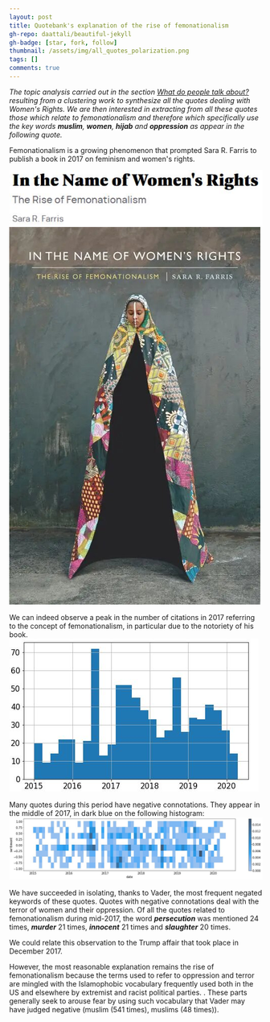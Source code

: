 ```yaml
---
layout: post
title: Quotebank's explanation of the rise of femonationalism
gh-repo: daattali/beautiful-jekyll
gh-badge: [star, fork, follow]
thumbnail: /assets/img/all_quotes_polarization.png 
tags: []
comments: true
---
```


_The topic analysis carried out in the section [What do people talk about?](https://unesmu.github.io/2021-12-12-RQ3/) resulting from a clustering work to synthesize all the quotes dealing with Women's Rights.
We are then interested in extracting from all these quotes those which relate to femonationalism and therefore which specifically use the key words **_muslim_**, **_women_**, **_hijab_** and **_oppression_** as appear in the following quote._

Femonationalism is a growing phenomenon that prompted Sara R. Farris to publish a book in 2017 on feminism and women's rights.

![femo_livre](https://raw.githubusercontent.com/unesmu/unesmu.github.io/master/assets/img/title_book.JPG)
![femo_livre](https://raw.githubusercontent.com/unesmu/unesmu.github.io/master/assets/img/in_the_name_book.jpg)

We can indeed observe a peak in the number of citations in 2017 referring to the concept of femonationalism, in particular due to the notoriety of his book.
![femo_timeline](https://raw.githubusercontent.com/unesmu/unesmu.github.io/master/assets/img/femo_timeline.JPG)

Many quotes during this period have negative connotations. They appear in the middle of 2017, in dark blue on the following histogram:
![femo_histplot](https://raw.githubusercontent.com/unesmu/unesmu.github.io/master/assets/img/femo_histplot.JPG)

We have succeeded in isolating, thanks to Vader, the most frequent negated keywords of these quotes. Quotes with negative connotations deal with the terror of women and their oppression. Of all the quotes related to femonationalism during mid-2017, the word **_persecution_** was mentioned 24 times, **_murder_** 21 times, **_innocent_** 21 times and **_slaughter_** 20 times.

We could relate this observation to the Trump affair that took place in December 2017.

However, the most reasonable explanation remains the rise of femonationalism because the terms used to refer to oppression and terror are mingled with the Islamophobic vocabulary frequently used both in the US and elsewhere by extremist and racist political parties. .
These parts generally seek to arouse fear by using such vocabulary that Vader may have judged negative (muslim (541 times), muslims (48 times)).
